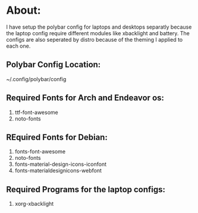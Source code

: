 # About:
I have setup the polybar config for laptops and desktops separatly because the laptop config require different modules like xbacklight and battery. The configs are also seperated by distro because of the theming I applied to each one.  

## Polybar Config Location:
~/.config/polybar/config

## Required Fonts for Arch and Endeavor os:
1. ttf-font-awesome
2. noto-fonts

## REquired Fonts for Debian:
1. fonts-font-awesome
2. noto-fonts
3. fonts-material-design-icons-iconfont
4. fonts-materialdesignicons-webfont

## Required Programs for the laptop configs:
1. xorg-xbacklight
